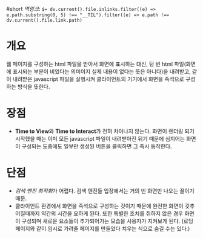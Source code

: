 #short 
*역링크*: `$= dv.current().file.inlinks.filter((e) => e.path.substring(0, 5) !== "__TIL").filter((e) => e.path !== dv.current().file.link.path)`

# 개요
웹 페이지를 구성하는 html 파일을 받아서 화면에 표시하는 대신, 텅 빈 html 파일(화면에 표시되는 부분이 비었다는 의미이지 실제 내용이 없다는 뜻은 아니다)을 내려받고, 같이 내려받은 javascript 파일을 실행시켜 클라이언트의 기기에서 화면을 즉석으로 구성하는 방식을 뜻한다.

# 장점
- **Time to View**와 **Time to Interact**가 전혀 차이나지 않는다. 화면이 렌더링 되기 시작했을 때는 이미 모든 javascript 파일이 내려받아진 뒤기 때문에 심지어는 화면이 구성되는 도중에도 일부만 생성된 버튼을 클릭하면 그 즉시 동작한다.

# 단점
- *검색 엔진 최적화*가 어렵다. 검색 엔진들 입장에서는 거의 빈 화면만 나오는 꼴이기 때문.
- 클라이언트 환경에서 화면을 즉석으로 구성하는 것이기 때문에 완전한 화면이 갖추어질때까지 약간의 시간을 요하게 된다. 또한 특별한 조치를 취하지 않은 경우 화면이 구성되며 새로운 요소들이 추가되어가는 모습을 사용자가 지켜보게 된다. (로딩 페이지와 같이 임시로 가려줄 페이지를 만들었다 치우는 식으로 숨길 수는 있다.)